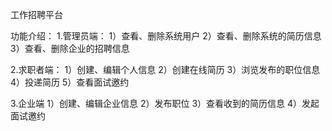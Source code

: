 工作招聘平台

功能介绍：
1.管理员端：
  1）查看、删除系统用户
  2）查看、删除系统的简历信息
  3）查看、删除企业的招聘信息
  
2.求职者端：
  1）创建、编辑个人信息
  2）创建在线简历
  3）浏览发布的职位信息
  4）投递简历
  5）查看面试邀约

3.企业端
  1）创建、编辑企业信息
  2）发布职位
  3）查看收到的简历信息
  4）发起面试邀约
